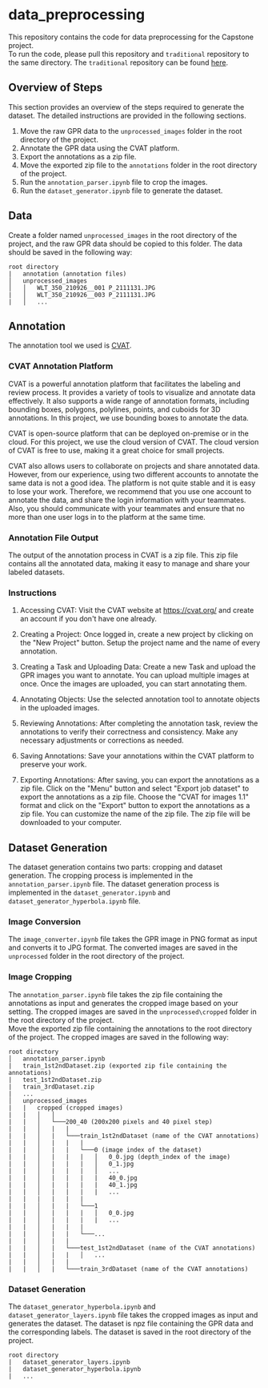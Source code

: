 # data_preprocessing
This repository contains the code for data preprocessing for the Capstone project.  
To run the code, please pull this repository and `traditional` repository to the same directory. The `traditional` repository can be found [here](https://github.com/MLforGPR/traditional).

## Overview of Steps
This section provides an overview of the steps required to generate the dataset. The detailed instructions are provided in the following sections.
1. Move the raw GPR data to the `unprocessed_images` folder in the root directory of the project.
2. Annotate the GPR data using the CVAT platform.
3. Export the annotations as a zip file.
4. Move the exported zip file to the `annotations` folder in the root directory of the project.
5. Run the `annotation_parser.ipynb` file to crop the images.
6. Run the `dataset_generator.ipynb` file to generate the dataset.

## Data
Create a folder named `unprocessed_images` in the root directory of the project, and the raw GPR data should be copied to this folder. The data should be saved in the following way:
```
root directory
|   annotation (annotation files)
│   unprocessed_images
│   │   WLT_350_210926__001 P_2111131.JPG
|   │   WLT_350_210926__003 P_2111131.JPG
|   │   ...
```

## Annotation
The annotation tool we used is [CVAT](https://www.cvat.ai/).
### CVAT Annotation Platform
CVAT is a powerful annotation platform that facilitates the labeling and review process. It provides a variety of tools to visualize and annotate data effectively. It also supports a wide range of annotation formats, including bounding boxes, polygons, polylines, points, and cuboids for 3D annotations. In this project, we use bounding boxes to annotate the data.

CVAT is open-source platform that can be deployed on-premise or in the cloud. For this project, we use the cloud version of CVAT. The cloud version of CVAT is free to use, making it a great choice for small projects.

CVAT also allows users to collaborate on projects and share annotated data. However, from our experience, using two different accounts to annotate the same data is not a good idea. The platform is not quite stable and it is easy to lose your work. Therefore, we recommend that you use one account to annotate the data, and share the login information with your teammates. Also, you should communicate with your teammates and ensure that no more than one user logs in to the platform at the same time.

### Annotation File Output
The output of the annotation process in CVAT is a zip file. This zip file contains all the annotated data, making it easy to manage and share your labeled datasets.

### Instructions
1. Accessing CVAT: Visit the CVAT website at https://cvat.org/ and create an account if you don't have one already.

2. Creating a Project: Once logged in, create a new project by clicking on the "New Project" button. Setup the project name and the name of every annotation.

3. Creating a Task and Uploading Data: Create a new Task and upload the GPR images you want to annotate. You can upload multiple images at once. Once the images are uploaded, you can start annotating them.

4. Annotating Objects: Use the selected annotation tool to annotate objects in the uploaded images.

5. Reviewing Annotations: After completing the annotation task, review the annotations to verify their correctness and consistency. Make any necessary adjustments or corrections as needed.

6. Saving Annotations: Save your annotations within the CVAT platform to preserve your work.

7. Exporting Annotations: After saving, you can export the annotations as a zip file. Click on the "Menu" button and select "Export job dataset" to export the annotations as a zip file. Choose the "CVAT for images 1.1" format and click on the "Export" button to export the annotations as a zip file. You can customize the name of the zip file. The zip file will be downloaded to your computer.

## Dataset Generation
The dataset generation contains two parts: cropping and dataset generation. The cropping process is implemented in the `annotation_parser.ipynb` file. The dataset generation process is implemented in the `dataset_generator.ipynb` and `dataset_generator_hyperbola.ipynb` file.

### Image Conversion
The `image_converter.ipynb` file takes the GPR image in PNG format as input and converts it to JPG format. The converted images are saved in the `unprocessed` folder in the root directory of the project.

### Image Cropping
The `annotation_parser.ipynb` file takes the zip file containing the annotations as input and generates the cropped image based on your setting. The cropped images are saved in the `unprocessed\cropped` folder in the root directory of the project.  
Move the exported zip file containing the annotations to the root directory of the project. 
The cropped images are saved in the following way:
```
root directory
│   annotation_parser.ipynb
|   train_1st2ndDataset.zip (exported zip file containing the annotations)
|   test_1st2ndDataset.zip
|   train_3rdDataset.zip
|   ...
│   unprocessed_images
|   |   cropped (cropped images)
|   |   │   │
|   |   │   └───200_40 (200x200 pixels and 40 pixel step)
|   |   │   |   |
|   |   │   |   └───train_1st2ndDataset (name of the CVAT annotations)
|   |   │   |   |   |
|   |   │   |   |   └───0 (image index of the dataset)
|   |   │   |   |   |   │   0_0.jpg (depth_index of the image)
|   |   │   |   |   |   │   0_1.jpg
|   |   │   |   |   |   │   ...
|   |   │   |   |   |   |   40_0.jpg
|   |   │   |   |   |   |   40_1.jpg
|   |   │   |   |   |   |   ...
|   |   |   |   |   |
|   |   │   |   |   └───1
|   |   │   |   |   |   │   0_0.jpg
|   |   │   |   |   |   |   ...
|   |   │   |   |   |
|   |   │   |   |   └───...
|   |   │   |   |
|   |   │   |   └───test_1st2ndDataset (name of the CVAT annotations)
|   |   │   |   |   │   ...
|   |   │   |   |
|   |   │   |   └───train_3rdDataset (name of the CVAT annotations)
```

### Dataset Generation
The `dataset_generator_hyperbola.ipynb` and `dataset_generator_layers.ipynb` file takes the cropped images as input and generates the dataset. The dataset is npz file containing the GPR data and the corresponding labels. The dataset is saved in the root directory of the project.
```
root directory
|   dataset_generator_layers.ipynb
|   dataset_generator_hyperbola.ipynb
|   ...
```
